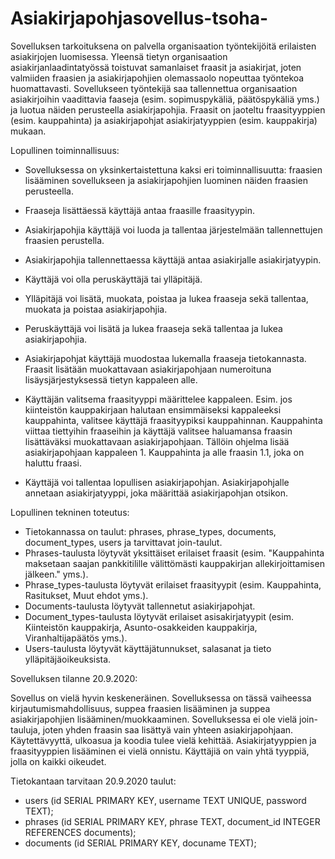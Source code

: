 # Asiakirjapohjasovellus-tsoha-

Sovelluksen tarkoituksena on palvella organisaation työntekijöitä erilaisten asiakirjojen luomisessa. Yleensä tietyn organisaation asiakirjanlaadintatyössä toistuvat samanlaiset fraasit ja asiakirjat, joten valmiiden fraasien ja asiakirjapohjien olemassaolo nopeuttaa työntekoa huomattavasti. Sovellukseen työntekijä saa tallennettua organisaation asiakirjoihin vaadittavia faaseja (esim. sopimuspykäliä, päätöspykäliä yms.) ja luotua näiden perusteella asiakirjapohjia. Fraasit on jaoteltu fraasityyppien (esim. kauppahinta) ja asiakirjapohjat asiakirjatyyppien (esim. kauppakirja) mukaan.

Lopullinen toiminnallisuus:

- Sovelluksessa on yksinkertaistettuna kaksi eri toiminnallisuutta: fraasien lisääminen sovellukseen ja asiakirjapohjien luominen näiden fraasien perusteella. 
- Fraaseja lisättäessä käyttäjä antaa fraasille fraasityypin.
- Asiakirjapohjia käyttäjä voi luoda ja tallentaa järjestelmään tallennettujen fraasien perustella.
- Asiakirjapohjia tallennettaessa käyttäjä antaa asiakirjalle asiakirjatyypin.

- Käyttäjä voi olla peruskäyttäjä tai ylläpitäjä.
- Ylläpitäjä voi lisätä, muokata, poistaa ja lukea fraaseja sekä tallentaa, muokata ja poistaa asiakirjapohjia.
- Peruskäyttäjä voi lisätä ja lukea fraaseja sekä tallentaa ja lukea asiakirjapohjia.

- Asiakirjapohjat käyttäjä muodostaa lukemalla fraaseja tietokannasta. Fraasit lisätään muokattavaan asiakirjapohjaan numeroituna lisäysjärjestyksessä tietyn kappaleen alle.
- Käyttäjän valitsema fraasityyppi määrittelee kappaleen. Esim. jos kiinteistön kauppakirjaan halutaan ensimmäiseksi kappaleeksi kauppahinta, valitsee käyttäjä fraasityypiksi kauppahinnan. Kauppahinta viittaa tiettyihin fraaseihin ja käyttäjä valitsee haluamansa fraasin lisättäväksi muokattavaan asiakirjapohjaan. Tällöin ohjelma lisää asiakirjapohjaan kappaleen 1. Kauppahinta ja alle fraasin 1.1, joka on haluttu fraasi.
- Käyttäjä voi tallentaa lopullisen asiakirjapohjan. Asiakirjapohjalle annetaan asiakirjatyyppi, joka määrittää asiakirjapohjan otsikon.


Lopullinen tekninen toteutus:

- Tietokannassa on taulut: phrases, phrase_types, documents, document_types, users ja tarvittavat join-taulut.
- Phrases-taulusta löytyvät yksittäiset erilaiset fraasit (esim. "Kauppahinta maksetaan saajan pankkitilille välittömästi kauppakirjan allekirjoittamisen jälkeen." yms.).
- Phrase_types-taulusta löytyvät erilaiset fraasityypit (esim. Kauppahinta, Rasitukset, Muut ehdot yms.).
- Documents-taulusta löytyvät tallennetut asiakirjapohjat.
- Document_types-taulusta löytyvät erilaiset asisakirjatyypit (esim. Kiinteistön kauppakirja, Asunto-osakkeiden kauppakirja, Viranhaltijapäätös yms.).
- Users-taulusta löytyvät käyttäjätunnukset, salasanat ja tieto ylläpitäjäoikeuksista.

Sovelluksen tilanne 20.9.2020:

Sovellus on vielä hyvin keskeneräinen. Sovelluksessa on tässä vaiheessa kirjautumismahdollisuus, suppea fraasien lisääminen ja suppea asiakirjapohjien lisääminen/muokkaaminen. Sovelluksessa ei ole vielä join-tauluja, joten yhden fraasin saa lisättyä vain yhteen asiakirjapohjaan. Käytettävyyttä, ulkoasua ja koodia tulee vielä kehittää. Asiakirjatyyppien ja fraasityyppien lisääminen ei vielä onnistu. Käyttäjiä on vain yhtä tyyppiä, jolla on kaikki oikeudet.

Tietokantaan tarvitaan 20.9.2020 taulut:

- users (id SERIAL PRIMARY KEY, username TEXT UNIQUE, password TEXT);
- phrases (id SERIAL PRIMARY KEY, phrase TEXT, document_id INTEGER REFERENCES documents);
- documents (id SERIAL PRIMARY KEY, docuname TEXT);

